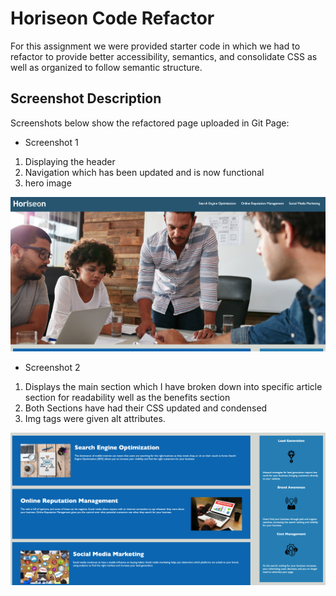 # Horiseon Code Refactor

For this assignment we were provided starter code in which we had to refactor to provide better accessibility, semantics, and consolidate CSS as well as organized to follow semantic structure.

## Screenshot Description

Screenshots below show the refactored page uploaded in Git Page:

- Screenshot 1

1. Displaying the header
2. Navigation which has been updated and is now functional
3. hero image

![Screenshot1](./assets/images/screen-shot-1.png)

- Screenshot 2

1. Displays the main section which I have broken down into specific article section for readability well as the benefits section
2. Both Sections have had their CSS updated and condensed
3. Img tags were given alt attributes.

![Screenshot2](./assets/images/screen-shot-2.png)
